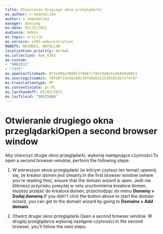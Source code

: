 ```yaml
---
title: Otwieranie drugiego okna przeglądarki
ms.author: v-smandalika
author: v-smandalika
manager: dansimp
ms.date: 02/23/2021
audience: Admin
ms.topic: article
ms.service: o365-administration
ROBOTS: NOINDEX, NOFOLLOW
localization_priority: Normal
ms.collection: Adm_O365
ms.custom:
- "9002531"
- "7375"
ms.openlocfilehash: 0f1e986a7888f374b67c7847de0afad4458a0913
ms.sourcegitcommit: 78fe9f33438cb0c19f0dab31253b5853b73f4f47
ms.translationtype: MT
ms.contentlocale: pl-PL
ms.lasthandoff: 03/05/2021
ms.locfileid: "50525606"
---
```

# <a name="open-a-second-browser-window"></a><span data-ttu-id="36959-102">Otwieranie drugiego okna przeglądarki</span><span class="sxs-lookup"><span data-stu-id="36959-102">Open a second browser window</span></span>

<span data-ttu-id="36959-103">Aby otworzyć drugie okno przeglądarki, wykonaj następujące czynności:</span><span class="sxs-lookup"><span data-stu-id="36959-103">To open a second browser-window, perform the following steps:</span></span>

1. <span data-ttu-id="36959-104">W pierwszym oknie przeglądarki (w którym czytasz ten temat) upewnij się, że kreator domen jest otwarty.</span><span class="sxs-lookup"><span data-stu-id="36959-104">In the first browser window (where you're reading this), ensure that the domain wizard is open.</span></span> <span data-ttu-id="36959-105">Jeśli nie klikniesz przycisku powyżej w celu uruchomienia kreatora domen, możesz przejść do kreatora domen, przechodząc do menu **Domeny > Dodaj domenę.**</span><span class="sxs-lookup"><span data-stu-id="36959-105">If you didn't click the button above to start the domain wizard, you can get to the domain wizard by going to **Domains > Add domain**.</span></span>

2. <span data-ttu-id="36959-106">Otwórz drugie okno przeglądarki.</span><span class="sxs-lookup"><span data-stu-id="36959-106">Open a second browser window.</span></span> <span data-ttu-id="36959-107">W drugiej przeglądarce wykonaj następne czynności.</span><span class="sxs-lookup"><span data-stu-id="36959-107">In the second browser, you'll follow the next steps.</span></span>
